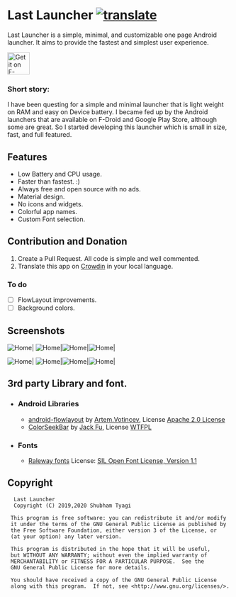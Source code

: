 # Last Launcher  [![translate](https://img.shields.io/badge/Translation-Crowdin-green)](https://crowdin.com/project/last-launcher)

Last Launcher is a simple, minimal, and customizable one page Android launcher. It aims to provide the fastest and simplest user experience.

[<img src="https://f-droid.org/badge/get-it-on.png" alt="Get it on F-Droid" height="50">](https://f-droid.org/packages/io.github.subhamtyagi.lastlauncher/)

### Short story:
I have been questing for a simple and minimal launcher that is light weight on RAM and easy on Device battery. I became fed up by the Android launchers that are available on F-Droid and Google Play Store, although some are great. So I started developing this launcher which is small in size, fast, and full featured.

## Features
* Low Battery and CPU usage.
* Faster than fastest. :)
* Always free and open source with no ads.
* Material design.
* No icons and widgets.
* Colorful app names.
* Custom Font selection.


## Contribution and Donation
1. Create a Pull Request. All code is simple and well commented.
2. Translate this app on [Crowdin](https://crowdin.com/project/last-launcher) in your local language.

### To do
* [ ] FlowLayout improvements.
* [ ] Background colors.

## Screenshots
![Home](/fastlane/metadata/android/en-US/images/phoneScreenshots/1.png?raw=true "Home")| ![Home](/fastlane/metadata/android/en-US/images/phoneScreenshots/2.jpg?raw=true "Home")|![Home](/fastlane/metadata/android/en-US/images/phoneScreenshots/3.png?raw=true "Home")|![Home](/fastlane/metadata/android/en-US/images/phoneScreenshots/4.png?raw=true )|

![Home](/fastlane/metadata/android/en-US/images/phoneScreenshots/5.png?raw=true "Home")| ![Home](/fastlane/metadata/android/en-US/images/phoneScreenshots/6.png?raw=true "Home")|![Home](/fastlane/metadata/android/en-US/images/phoneScreenshots/7.png?raw=true "Home")|![Home](/fastlane/metadata/android/en-US/images/phoneScreenshots/8.png?raw=true )|

## 3rd party Library and font.
* ### Android Libraries
  * [android-flowlayout](https://github.com/ApmeM/android-flowlayout) by [Artem.Votincev](https://github.com/ApmeM), License [Apache 2.0 License](http://www.apache.org/licenses/LICENSE-2.0)
  * [ColorSeekBar](https://github.com/rtugeek/ColorSeekBar) by [Jack Fu](https://github.com/rtugeek), License [WTFPL](http://www.wtfpl.net/)
* ### Fonts 
  * [Raleway fonts](https://github.com/impallari/Raleway/) License: [SIL Open Font License, Version 1.1]([http://scripts.sil.org/OFL](http://scripts.sil.org/OFL))

## Copyright

      Last Launcher
      Copyright (C) 2019,2020 Shubham Tyagi

     This program is free software: you can redistribute it and/or modify
     it under the terms of the GNU General Public License as published by
     the Free Software Foundation, either version 3 of the License, or
     (at your option) any later version.

     This program is distributed in the hope that it will be useful,
     but WITHOUT ANY WARRANTY; without even the implied warranty of
     MERCHANTABILITY or FITNESS FOR A PARTICULAR PURPOSE.  See the
     GNU General Public License for more details.

     You should have received a copy of the GNU General Public License
     along with this program.  If not, see <http://www.gnu.org/licenses/>.
